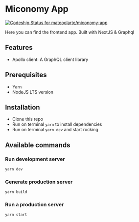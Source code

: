 # Miconomy App

[![Codeship Status for mateoolarte/miconomy-app](https://app.codeship.com/projects/859467d1-628d-436d-85f8-ad041ad59623/status?branch=master)](https://app.codeship.com/projects/425070)

Here you can find the frontend app. Built with NextJS & Graphql

## Features

- Apollo client: A GraphQL client library

## Prerequisites

- Yarn
- NodeJS LTS version

## Installation

- Clone this repo
- Run on terminal `yarn` to install dependencies
- Run on terminal `yarn dev` and start rocking

## Available commands

### Run development server

```bash
yarn dev
```

### Generate production server

```bash
yarn build
```

### Run a production server

```bash
yarn start
```

